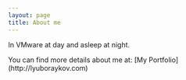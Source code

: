```yaml
---
layout: page
title: About me
---
```


<p class="message">
  In VMware at day and asleep at night.
</p>
You can find more details about me at:
[My Portfolio](http://lyuboraykov.com)